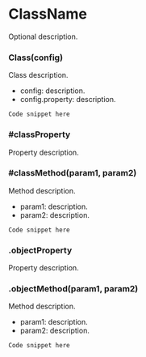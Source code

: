 # ClassName

Optional description.

### Class(config)

Class description.

- config: description.
- config.property: description.

```
Code snippet here
```

### #classProperty

Property description.

### #classMethod(param1, param2)

Method description.

- param1: description.
- param2: description.

```
Code snippet here
```

### .objectProperty

Property description.

### .objectMethod(param1, param2)

Method description.

- param1: description.
- param2: description.

```
Code snippet here
```
